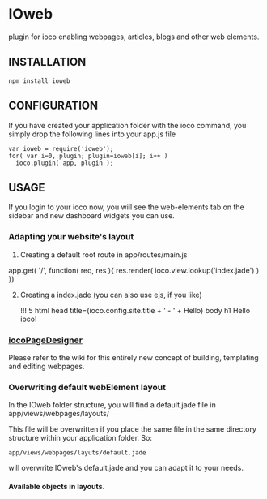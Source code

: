 # IOweb

plugin for ioco enabling webpages, articles, blogs and other web elements.

## INSTALLATION

    npm install ioweb

## CONFIGURATION

If you have created your application folder with the ioco
command, you simply drop the following lines into your app.js
file

    var ioweb = require('ioweb');
    for( var i=0, plugin; plugin=ioweb[i]; i++ )
      ioco.plugin( app, plugin );

## USAGE

If you login to your ioco now, you will see the web-elements tab on the
sidebar and new dashboard widgets you can use.

### Adapting your website's layout

1. Creating a default root route in app/routes/main.js
  
  app.get( '/', function( req, res ){
    res.render( ioco.view.lookup('index.jade') )
  })

2. Creating a index.jade (you can also use ejs, if you like)
  
    !!! 5
    html
      head
        title=(ioco.config.site.title + ' - ' + Hello)
      body
        h1 Hello ioco!

### [iocoPageDesigner](http://github.com/tastenwerk/ioweb/wiki/iopagedesigner)

Please refer to the wiki for this entirely new concept of building, 
templating and editing webpages.

### Overwriting default webElement layout

In the IOweb folder structure, you will find a default.jade file in
app/views/webpages/layouts/

This file will be overwritten if you place the same file in the same
directory structure within your application folder. So:

    app/views/webpages/layuts/default.jade

will overwrite IOweb's default.jade and you can adapt it to your needs.

#### Available objects in layouts.